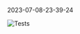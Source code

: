 2023-07-08-23-39-24 

![Tests](https://github.com/xRevx/UnitTestingExercise/actions/workflows/main.yml/badge.svg) 

